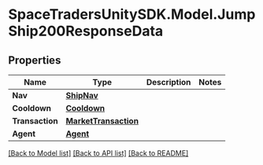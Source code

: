 # SpaceTradersUnitySDK.Model.JumpShip200ResponseData

## Properties

Name | Type | Description | Notes
------------ | ------------- | ------------- | -------------
**Nav** | [**ShipNav**](ShipNav.md) |  | 
**Cooldown** | [**Cooldown**](Cooldown.md) |  | 
**Transaction** | [**MarketTransaction**](MarketTransaction.md) |  | 
**Agent** | [**Agent**](Agent.md) |  | 

[[Back to Model list]](../README.md#documentation-for-models) [[Back to API list]](../README.md#documentation-for-api-endpoints) [[Back to README]](../README.md)

